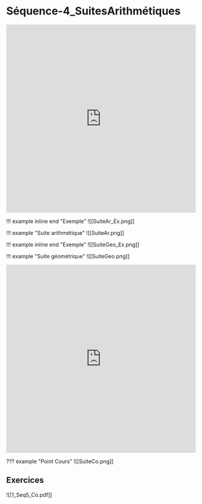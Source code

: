 # Séquence-4_SuitesArithmétiques

<iframe src="https://learningapps.org/watch?app=8325065" style="border:0px;width:100%;height:500px" allowfullscreen="true" webkitallowfullscreen="true" mozallowfullscreen="true"></iframe>

!!! example inline end "Exemple"
    ![[SuiteAr_Ex.png]]

!!! example "Suite arithmétique"
    ![[SuiteAr.png]]

!!! example inline end "Exemple"
    ![[SuiteGeo_Ex.png]]

!!! example "Suite géométrique"
    ![[SuiteGeo.png]]

<iframe src="https://learningapps.org/watch?v=pt0auw79t24" style="border:0px;width:100%;height:500px" allowfullscreen="true" webkitallowfullscreen="true" mozallowfullscreen="true"></iframe>

??? example "Point Cours"
    ![[SuiteCo.png]]

## Exercices

![[1_Seq5_Co.pdf]]

